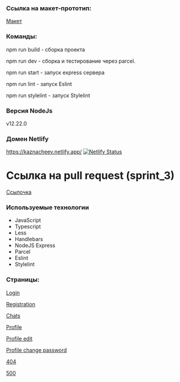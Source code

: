 ### Ссылка на макет-прототип:

[Макет](https://www.figma.com/file/MyioLgjVnXTFAevtJYnb69/Chat_external_link-(Copy)?node-id=1%3A498)

### Команды:

npm run build - сборка проекта

npm run dev - сборка и тестирование через parcel.

npm run start - запуск express сервера

npm run lint - запуск Eslint

npm run stylelint - запуск Stylelint

### Версия NodeJs

v12.22.0

### Домен Netlify

https://kaznacheev.netlify.app/
[![Netlify Status](https://api.netlify.com/api/v1/badges/a5203fd1-b2b8-42b0-b225-e1783f04f4c5/deploy-status)](https://app.netlify.com/sites/kaznacheev/deploys)

# Ссылка на pull request (sprint_3)
[Ссылочка](https://github.com/KaznacheevDaniil/middle.messenger.praktikum.yandex/pull/3)

### Используемые технологии

- JavaScript
- Typescript
- Less
- Handlebars
- NodeJS Express
- Parcel
- Eslint
- Stylelint

### Страницы:

[Login](https://kaznacheev.netlify.app/)

[Registration](https://kaznacheev.netlify.app/sign-up)

[Chats](https://kaznacheev.netlify.app/messenger)

[Profile](https://kaznacheev.netlify.app/profile)

[Profile edit](https://kaznacheev.netlify.app/profile/egit)

[Profile change password](https://kaznacheev.netlify.app/profile/change-pwd)

[404](https://kaznacheev.netlify.app/404)

[500](https://kaznacheev.netlify.app/500)
